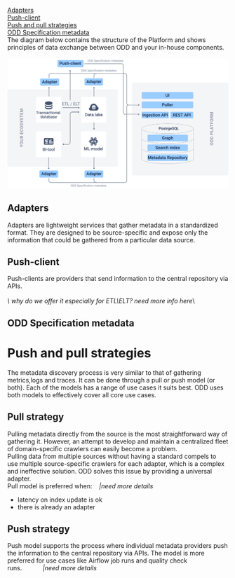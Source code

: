 
[Adapters](#adapters) \
[Push-client](#push-client) \
[Push and pull strategies](#push-and-pull-strategies) \
[ODD Specification metadata](#odd-specification-metadata) \
The diagram below contains the structure of the Platform and shows principles of data exchange between ODD and your in-house components.\
\
![](.gitbook/img/architecture.svg) 

## Adapters
Adapters are lightweight services that gather metadata in a standardized format. They are designed to be source-specific and expose only the information that could be gathered from a particular data source.

## Push-client
Push-clients are providers that send information to the central repository via APIs. \
\
*\\ why do we offer it especially for ETL\ELT?* *need more info here*\
## ODD Specification metadata

# Push and pull strategies
The metadata discovery process is very similar to that of gathering metrics,logs and traces. It can be done through a pull or push model (or both). Each of the models has a range of use cases it suits best. ODD uses both models to effectively cover all core use cases.
## Pull strategy
Pulling metadata directly from the source is the most straightforward way of gathering it. However, an attempt to develop and maintain a centralized fleet of domain-specific crawlers can easily become a problem. \
Pulling data from multiple sources without having a standard compels to use multiple source-specific crawlers for each adapter, which is a complex and ineffective solution. ODD solves this issue by providing a universal adapter.\
Pull model is preferred when:    *|need more details*
* latency on index update is ok
* there is already an adapter

## Push strategy
Push model supports the process where individual metadata providers push the information to the central repository via APIs. The model is more preferred for use cases like Airflow job runs and quality check runs.            *|need more details*


<!---
<img src=".gitbook/img/architecturex4.jpg" alt="drawing" width="1000"/> 
-->

